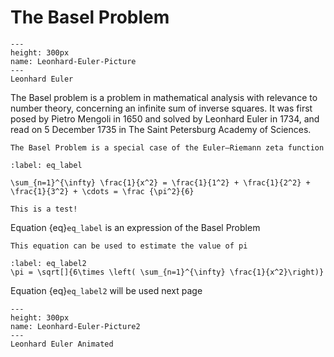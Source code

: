  # The Basel Problem
 
 ```{figure} https://cdn.discordapp.com/attachments/823684455020757023/1052066657419395092/464px-Leonhard_Euler_-_edit1.png
 ---
 height: 300px
 name: Leonhard-Euler-Picture
 ---
 Leonhard Euler
 ```

The Basel problem is a problem in mathematical analysis with relevance to number theory, concerning an infinite sum of inverse squares. It was first posed by Pietro Mengoli in 1650 and solved by Leonhard Euler in 1734, and read on 5 December 1735 in The Saint Petersburg Academy of Sciences.
```{margin} Did you know?
The Basel Problem is a special case of the Euler–Riemann zeta function
```

```{math}
:label: eq_label

\sum_{n=1}^{\infty} \frac{1}{x^2} = \frac{1}{1^2} + \frac{1}{2^2} + \frac{1}{3^2} + \cdots = \frac {\pi^2}{6}
```


```{Warning}
This is a test!
```

Equation {eq}`eq_label` is an expression of the Basel Problem

```{Tip}
This equation can be used to estimate the value of pi
```

```{math}
:label: eq_label2
\pi = \sqrt[]{6\times \left( \sum_{n=1}^{\infty} \frac{1}{x^2}\right)}
```

Equation {eq}`eq_label2` will be used next page


 ```{figure} https://cdn.discordapp.com/attachments/823684455020757023/1052079303757664277/Leonhard-Euler-Picture.png
 ---
 height: 300px
 name: Leonhard-Euler-Picture2
 ---
 Leonhard Euler Animated
 ```